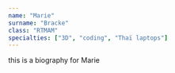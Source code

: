 ```yaml
---
name: "Marie"
surname: "Bracke"
class: "RTMAM"
specialties: ["3D", "coding", "Thaï laptops"]
---
```

this is a biography for Marie